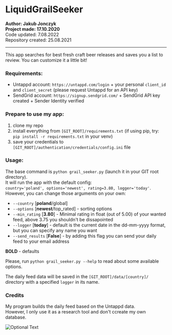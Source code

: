 # LiquidGrailSeeker

**Author:             Jakub Jonczyk  
Project made:       17.10.2020**  
Code updated:       7.08.2022  
Repository created: 25.08.2021  

---------------------------------

This app searches for best fresh craft beer releases and saves you a list to review. You can customize it a little bit!

### Requirements:
- Untappd account: `https://untappd.com/login` + your personal `client_id` and `client_secret` (please request Untappd for an API key)
- SendGrid account: `https://signup.sendgrid.com/` + SendGrid API key created + Sender Identity verified

### Prepare to use my app:
1. clone my repo 
2. install everything from `[GIT_ROOT]/requirements.txt` (if using pip, try: `pip install -r requirements.txt` in your venv)    
3. save your credentials to `[GIT_ROOT]/authentication/credentials/config.ini` file    

### Usage:
The base command is `python grail_seeker.py` (launch it in your GIT root directory).    
It will run the app with the default config:    
`country='poland', options='newest', rating=3.80, logger='today'`.    
However, you can change those arguments on your own:
- `--country` [**poland**/global]
- `--options` [**newest**/top_rated] - sorting options
- `--min_rating` [**3.80**] - Minimal rating in float (out of 5.00) of your wanted feed, above 3.75 you shouldn't be dissapointed
- `--logger` [**today**] - default is the current date in the dd-mm-yyyy format, but you can specify any name you want
- `--send_results` [**False**] - by adding this flag you can send your daily feed to your email address

**BOLD** - defaults

Please, run `python grail_seeker.py --help` to read about some available options.

The daily feed data will be saved in the `[GIT_ROOT]/data/[country]/` directory with a specified `logger` in its name.

### Credits
My program builds the daily feed based on the Untappd data.    
However, I only use it as a research tool and don't ccreate my own database.   
    
![Optional Text](../main/assets/pbu_80_grey.png)
